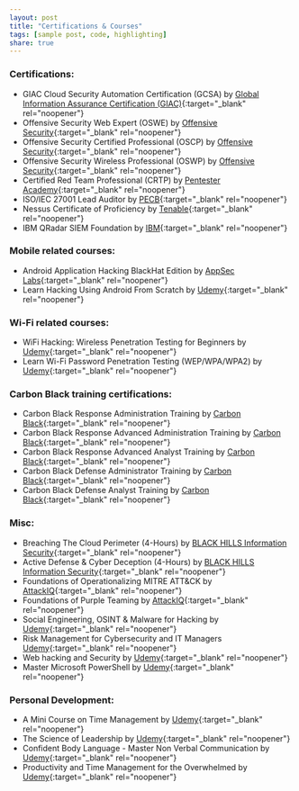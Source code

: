 ```yaml
---
layout: post
title: "Certifications & Courses"
tags: [sample post, code, highlighting]
share: true
---
```


### Certifications:
* GIAC Cloud Security Automation Certification (GCSA) by [Global Information Assurance Certification (GIAC)](https://www.giac.org/certifications/cloud-security-automation-gcsa/){:target="_blank" rel="noopener"}
* Offensive Security Web Expert (OSWE) by [Offensive Security](https://www.offensive-security.com/){:target="_blank" rel="noopener"}
* Offensive Security Certified Professional (OSCP) by [Offensive Security](https://www.offensive-security.com/){:target="_blank" rel="noopener"}
* Offensive Security Wireless Professional (OSWP) by [Offensive Security](https://www.offensive-security.com/){:target="_blank" rel="noopener"}
* Certified Red Team Professional (CRTP) by [Pentester Academy](https://www.pentesteracademy.com/activedirectorylab){:target="_blank" rel="noopener"}
* ISO/IEC 27001 Lead Auditor by [PECB](https://pecb.com/en/education-and-certification-for-individuals/iso-iec-27001/iso-iec-27001-lead-auditor){:target="_blank" rel="noopener"}
* Nessus Certificate of Proficiency by [Tenable](https://www.tenable.com/education/certification){:target="_blank" rel="noopener"}
* IBM QRadar SIEM Foundation by [IBM](https://www.securitylearningacademy.com/course/view.php?id=3104){:target="_blank" rel="noopener"}

###	Mobile related courses:

* Android Application Hacking BlackHat Edition by [AppSec Labs](https://appsec-labs.com/){:target="_blank" rel="noopener"}
* Learn Hacking Using Android From Scratch by [Udemy](https://www.udemy.com/user/zaidsabih/){:target="_blank" rel="noopener"}


### Wi-Fi related courses:

* WiFi Hacking: Wireless Penetration Testing for Beginners by [Udemy](https://www.udemy.com/user/jason-dion/){:target="_blank" rel="noopener"}
* Learn Wi-Fi Password Penetration Testing (WEP/WPA/WPA2) by [Udemy](https://www.udemy.com/user/zaidsabih/){:target="_blank" rel="noopener"}

### Carbon Black training certifications: 

* Carbon Black Response Administration Training by [Carbon Black](https://www.carbonblack.com/){:target="_blank" rel="noopener"}
* Carbon Black Response Advanced Administration Training by [Carbon Black](https://www.carbonblack.com/){:target="_blank" rel="noopener"}
* Carbon Black Response Advanced Analyst Training by [Carbon Black](https://www.carbonblack.com/){:target="_blank" rel="noopener"}
* Carbon Black Defense Administrator Training by [Carbon Black](https://www.carbonblack.com/){:target="_blank" rel="noopener"}
* Carbon Black Defense Analyst Training by [Carbon Black](https://www.carbonblack.com/){:target="_blank" rel="noopener"}

### Misc:

* Breaching The Cloud Perimeter (4-Hours) by [BLACK HILLS Information Security](https://www.blackhillsinfosec.com/){:target="_blank" rel="noopener"}
* Active Defense & Cyber Deception (4-Hours) by [BLACK HILLS Information Security](https://www.blackhillsinfosec.com/){:target="_blank" rel="noopener"}
* Foundations of Operationalizing MITRE ATT&CK by [AttackIQ](https://academy.attackiq.com/){:target="_blank" rel="noopener"}
* Foundations of Purple Teaming by [AttackIQ](https://academy.attackiq.com/){:target="_blank" rel="noopener"}
* Social Engineering, OSINT & Malware for Hacking by [Udemy](https://www.udemy.com/user/muharrem-aydin-2/){:target="_blank" rel="noopener"}
* Risk Management for Cybersecurity and IT Managers [Udemy](https://www.udemy.com/user/jason-dion/){:target="_blank" rel="noopener"}
* Web hacking and Security by [Udemy](https://www.udemy.com/user/infysec-2/){:target="_blank" rel="noopener"}
* Master Microsoft PowerShell by [Udemy](https://www.udemy.com/user/techmountainconsulting/){:target="_blank" rel="noopener"}

### Personal Development:

* A Mini Course on Time Management by [Udemy](https://www.udemy.com/user/brandonhakim/){:target="_blank" rel="noopener"}
* The Science of Leadership by [Udemy](https://www.udemy.com/user/gregorycaremans/){:target="_blank" rel="noopener"}
* Confident Body Language - Master Non Verbal Communication by [Udemy](https://www.udemy.com/user/jimmynaraine/){:target="_blank" rel="noopener"}
* Productivity and Time Management for the Overwhelmed by [Udemy](https://www.udemy.com/user/joshpaulsen2/){:target="_blank" rel="noopener"}

